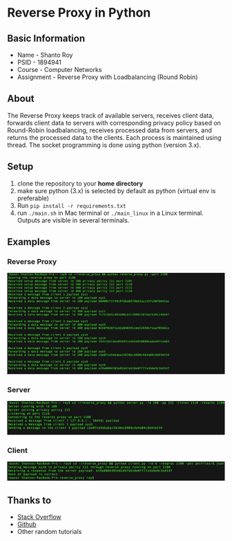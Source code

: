 # Reverse Proxy in Python

## Basic Information
* Name - Shanto Roy
* PSID - 1894941
* Course - Computer Networks
* Assignment - Reverse Proxy with Loadbalancing (Round Robin)

## About
The Reverse Proxy keeps track of available servers, receives client data, forwards client data to servers
with corresponding privacy policy based on Round-Robin loadbalancing, receives processed data from servers, and returns the processed data to the clients. Each process is maintained using thread. The socket programming is done using python (version 3.x).


## Setup
1. clone the repository to your **home directory**
2. make sure python (3.x) is selected by default as python (virtual env is preferable)
3. Run `pip install -r requirements.txt `
4. run `./main.sh` in Mac terminal or `./main_linux` in a Linux terminal. Outputs are visible in several terminals.


## Examples
### Reverse Proxy
![plot](./screenshots/rev_proxy.png)

### Server
![plot](./screenshots/server.png)

### Client
![plot](./screenshots/client.png)


## Thanks to
* [Stack Overflow](https://stackoverflow.com/)
* [Github](https://github.com)
* Other random tutorials
